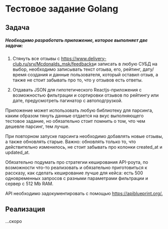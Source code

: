 # Тестовое задание Golang

## Задача

##### Необходимо разработать приложение, которое выполняет две задачи:
1) Стянуть все отзывы с ​https://www.delivery-club.ru/srv/Mcdonalds_msk/feedbacks ​и записать в любую СУБД на выбор, необходимо записывать текст отзыва, его, рейтинг, дату/время создания и данные пользователя, который оставил отзыв, а также не стоит забывать про то, что у отзывов есть ответы.

2) Отдавать JSON для гипотетического Reactjs-приложения с возможностью фильтрации и сортировки отзывов по рейтингу или дате, предусмотреть пагинатор с автоподгрузкой.


Приложение может использовать любую библиотеку для парсинга, каким образом тянуть данные отдается на вкус выполняющего тестовое задание, но обязательно стоит помнить о том, что чем дешевле парсинг, тем лучше.

При повторном запуске парсинга необходимо добавлять новые отзывы, а также обновлять старые. Важно: обновлять только то, что действительно изменилось, не стоит забывать про колонки created_at и updated_at.

Обязательно подумать про стратегии кеширования API-роута, по возможности что-то реализовать и обязательно приготовиться к рассказу, как сделать кеширование лучше для кейса: есть 500 одновременных запросов с разными параметрами фильтрации и сервер с 512 Mb RAM.

API необходимо задокументировать с помощью ​https://apiblueprint.org/.​


## Реализация


...скоро    